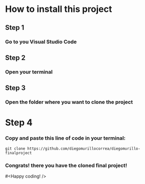 # How to install this project
## Step 1
### Go to you Visual Studio Code
## Step 2
### Open your terminal
## Step 3
### Open the folder where you want to clone the project
# Step 4
### Copy and paste this line of code in your terminal:
```git clone https://github.com/diegomurillocorrea/diegomurillo-finalproject```
### Congrats! there you have the cloned final project!
#<Happy coding! />
